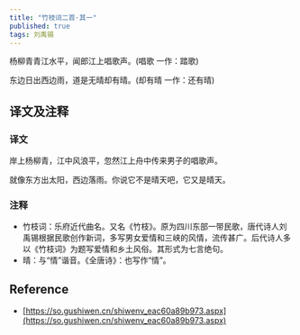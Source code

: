 ```yaml
---
title: "竹枝词二首·其一"
published: true
tags: 刘禹锡
---
```


杨柳青青江水平，闻郎江上唱歌声。(唱歌 一作：踏歌)

东边日出西边雨，道是无晴却有晴。(却有晴 一作：还有晴)

## 译文及注释

### 译文

岸上杨柳青，江中风浪平，忽然江上舟中传来男子的唱歌声。

就像东方出太阳，西边落雨。你说它不是晴天吧，它又是晴天。

### 注释

- 竹枝词：乐府近代曲名。又名《竹枝》。原为四川东部一带民歌，唐代诗人刘禹锡根据民歌创作新词，多写男女爱情和三峡的风情，流传甚广。后代诗人多以《竹枝词》为题写爱情和乡土风俗。其形式为七言绝句。
- 晴：与“情”谐音。《全唐诗》：也写作“情”。

## Reference

- [https://so.gushiwen.cn/shiwenv_eac60a89b973.aspx](https://so.gushiwen.cn/shiwenv_eac60a89b973.aspx)